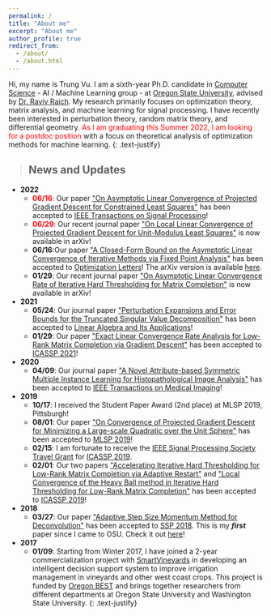 ```yaml
---
permalink: /
title: "About me"
excerpt: "About me"
author_profile: true
redirect_from: 
  - /about/
  - /about.html
---
```



Hi, my name is Trung Vu. I am a sixth-year Ph.D. candidate in [Computer Science](https://eecs.oregonstate.edu/) - AI / Machine Learning group - at [Oregon State University](https://oregonstate.edu/), advised by [Dr. Raviv Raich](https://web.engr.oregonstate.edu/~raich/). My research primarily focuses on optimization theory, matrix analysis, and machine learning for signal processing. I have recently been interested in perturbation theory, random matrix theory, and differential geometry. <span style='color: red'>As I am graduating this Summer 2022, I am looking for a postdoc position</span> with a focus on theoretical analysis of optimization methods for machine learning.
{: .text-justify}



> ## News and Updates
* **2022**
	* <span style='color: red'>**06/16**:</span> Our paper ["On Asymptotic Linear Convergence of Projected Gradient Descent for Constrained Least Squares"](https://arxiv.org/abs/2112.11760) has been accepted to [IEEE Transactions on Signal Processing](https://signalprocessingsociety.org/publications-resources/ieee-transactions-signal-processing)!
    * <span style='color: red'>**06/29**:</span> Our recent journal paper ["On Local Linear Convergence of Projected Gradient Descent for Unit-Modulus Least Squares"](https://arxiv.org/abs/2206.10832) is now available in arXiv!
	* **06/16**:Our paper ["A Closed-Form Bound on the Asymptotic Linear Convergence of Iterative Methods via Fixed Point Analysis"](https://link.springer.com/article/10.1007/s11590-022-01893-7) has been accepted to [Optimization Letters](https://www.springer.com/journal/11590)! The arXiv version is available [here](https://arxiv.org/abs/2112.10598).
	* **01/29**: Our recent journal paper ["On Asymptotic Linear Convergence Rate of Iterative Hard Thresholding for Matrix Completion"](https://arxiv.org/abs/2112.14733) is now available in arXiv!
* **2021**
	* **05/24**: Our journal paper ["Perturbation Expansions and Error Bounds for the Truncated Singular Value Decomposition"](https://www.sciencedirect.com/science/article/pii/S0024379521002366) has been accepted to [Linear Algebra and Its Applications](https://www.journals.elsevier.com/linear-algebra-and-its-applications)!
	* **01/29**: Our paper ["Exact Linear Convergence Rate Analysis for Low-Rank Matrix Completion via Gradient Descent"](https://ieeexplore.ieee.org/document/9413419) has been accepted to [ICASSP 2021](https://2021.ieeeicassp.org/)!	
* **2020**
	* **04/09**: Our journal paper ["A Novel Attribute-based Symmetric Multiple Instance Learning for Histopathological Image Analysis"](https://ieeexplore.ieee.org/document/9067062) has been accepted to [IEEE Transactions on Medical Imaging](https://ieeexplore.ieee.org/xpl/RecentIssue.jsp?punumber=42)!
* **2019**
	* **10/17**: I received the Student Paper Award (2nd place) at MLSP 2019, Pittsburgh!
	* **08/01**: Our paper ["On Convergence of Projected Gradient Descent for Minimizing a Large-scale Quadratic over the Unit Sphere"](/publications#MLSP2019) has been accepted to [MLSP 2019](https://www.ieeemlsp.cc/)!
	* **02/15**: I am fortunate to receive the [IEEE Signal Processing Society Travel Grant](https://signalprocessingsociety.org/events/sps-travel-grants) for [ICASSP 2019](https://2019.ieeeicassp.org).
	* **02/01**: Our two papers ["Accelerating Iterative Hard Thresholding for Low-Rank Matrix Completion via Adaptive Restart"](/publications#ICASSP2019_NAG) and ["Local Convergence of the Heavy Ball method in Iterative Hard Thresholding for Low-Rank Matrix Completion"](/publications#ICASSP2019_HB) has been accepted to [ICASSP 2019](https://2019.ieeeicassp.org)!
* **2018**
	* **03/27**: Our paper ["Adaptive Step Size Momentum Method for Deconvolution"](/publications#SSP2018) has been accepted to [SSP 2018](https://ssp2018.org/). This is my ***first*** paper since I came to OSU. Check it out [here](https://ieeexplore.ieee.org/document/8450762)! 
* **2017**
	* **01/09**: Starting from Winter 2017, I have joined a 2-year commercialization project with [SmartVineyards](http://smartvineyards.net/) in developing an intelligent decision support system to improve irrigation management in vineyards and other west coast crops. This project is funded by [Oregon BEST](https://oregonbest.org) and brings together researchers from different departments at Oregon State University and Washington State University.
{: .text-justify}
